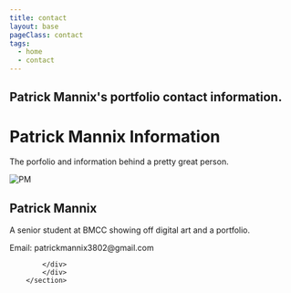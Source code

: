 ```yaml
---
title: contact
layout: base
pageClass: contact
tags:
  - home
  - contact
---
```

<h2 class="mainHeading">Patrick Mannix's portfolio contact information.</h2>
<h1>
            Patrick Mannix Information
        </h1>
        <p>
            The porfolio and information behind a pretty great person.
        </p>
        <section class="grid-container">
            <div class="grid-item">
                <div class="card">
                    <img src="/images/PatMan.jpeg" alt="PM" class="card-image">
                <h2>Patrick Mannix</h2>
                <p>A senior student at BMCC showing off digital art and a portfolio.</p>
                <p>Email: patrickmannix3802@gmail.com</p>
                
            </div>
            </div>
        </section>